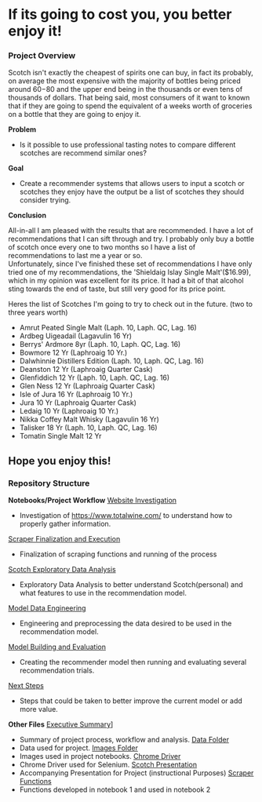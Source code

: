 # If its going to cost you, you better enjoy it!

### Project Overview

Scotch isn't exactly the cheapest of spirits one can buy, in fact its probably, on average the most expensive with the majority of bottles being priced around $60-$80 and the upper end being in the thousands or even tens of thousands of dollars.  That being said, most consumers of it want to known that if they are going to spend the equivalent of a weeks worth of groceries on a bottle that they are going to enjoy it.  

**Problem**
- Is it possible to use professional tasting notes to compare different scotches are recommend similar ones?

**Goal**
- Create a recommender systems that allows users to input a scotch or scotches they enjoy have the output be a list of scotches they should consider trying.

**Conclusion**

All-in-all I am pleased with the results that are recommended.  I have a lot of recommendations that I can sift through and try.  I probably only buy a bottle of scotch once every one to two months so I have a list of recommendations to last me a year or so.  
Unfortunately, since I've finished these set of recommendations I have only tried one of my recommendations, the 'Shieldaig Islay Single Malt'($16.99), which in my opinion was excellent for its price.  It had a bit of that alcohol sting towards the end of taste, but still very good for its price point.


Heres the list of Scotches I'm going to try to check out in the future. (two to three years worth)

- Amrut Peated Single Malt (Laph. 10, Laph. QC, Lag. 16)
- Ardbeg Uigeadail (Lagavulin 16 Yr)
- Berrys' Ardmore 8yr (Laph. 10, Laph. QC, Lag. 16)
- Bowmore 12 Yr (Laphroaig 10 Yr.)
- Dalwhinnie Distillers Edition (Laph. 10, Laph. QC, Lag. 16)
- Deanston 12 Yr (Laphroaig Quarter Cask)
- Glenfiddich 12 Yr (Laph. 10, Laph. QC, Lag. 16)
- Glen Ness 12 Yr  (Laphroaig Quarter Cask)
- Isle of Jura 16 Yr (Laphroaig 10 Yr.)
- Jura 10 Yr (Laphroaig Quarter Cask)
- Ledaig 10 Yr (Laphroaig 10 Yr.)
- Nikka Coffey Malt Whisky (Lagavulin 16 Yr)
- Talisker 18 Yr (Laph. 10, Laph. QC, Lag. 16)
- Tomatin Single Malt 12 Yr


Hope you enjoy this!
----

### Repository Structure

**Notebooks/Project Workflow**
[Website Investigation](1-Scotch-Scrape.ipynb)
- Investigation of https://www.totalwine.com/ to understand how to properly gather information.

[Scraper Finalization and Execution](2-Scraper-Notebook.ipynb)
- Finalization of scraping functions and running of the process

[Scotch Exploratory Data Analysis](3-Scotch-EDA.ipynb)
- Exploratory Data Analysis to better understand Scotch(personal) and what features to use in the recommendation model.

[Model Data Engineering](4-Simple-Recommender-DataEngineering.ipynb)
- Engineering and preprocessing the data desired to be used in the recommendation model.

[Model Building and Evaluation](5-Simple-Recommender-Model.ipynb)
- Creating the recommender model then running and evaluating several recommendation trials.

[Next Steps](6-NextSteps.ipynb)
- Steps that could be taken to better improve the current model or add more value.

**Other Files**
[Executive Summary](./Executive-Summary.md)]
- Summary of project process, workflow and analysis.
[Data Folder](./Data)
- Data used for project.
[Images Folder](./Images)
- Images used in project notebooks.
[Chrome Driver](./driver)
- Chrome Driver used for Selenium.
[Scotch Presentation](./Scotch-Presentation.pdf)
- Accompanying Presentation for Project (instructional Purposes)
[Scraper Functions](./scrape_lib.py)
- Functions developed in notebook 1 and used in notebook 2
